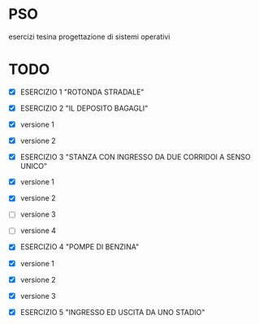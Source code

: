 # PSO
esercizi tesina progettazione di sistemi operativi

# TODO
- [x] ESERCIZIO 1 "ROTONDA STRADALE"

- [x] ESERCIZIO 2 "IL DEPOSITO BAGAGLI"
- [x] versione 1
- [x] versione 2

- [x] ESERCIZIO 3 "STANZA CON INGRESSO DA DUE CORRIDOI A SENSO UNICO"
- [x] versione 1
- [x] versione 2
- [ ] versione 3
- [ ] versione 4

- [x] ESERCIZIO 4 "POMPE DI BENZINA"
- [x] versione 1
- [x] versione 2
- [x] versione 3
 
- [x] ESERCIZIO 5 "INGRESSO ED USCITA DA UNO STADIO"